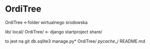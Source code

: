 # OrdiTree
OrdiTree <-folder wirtualnego środowska 

lib/
local/
OrdiTree/ <- django startproject
share/

to jest na git
db.sqlite3
manage.py*
OrdiTree/
_pycache__/
README.md
